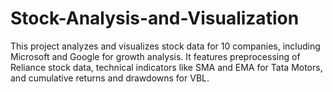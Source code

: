 # Stock-Analysis-and-Visualization
This project analyzes and visualizes stock data for 10 companies, including Microsoft and Google for growth analysis. It features preprocessing of Reliance stock data, technical indicators like SMA and EMA for Tata Motors, and cumulative returns and drawdowns for VBL. 
